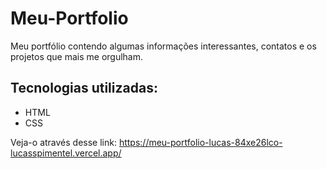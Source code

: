 # Meu-Portfolio
  Meu portfólio contendo algumas informações interessantes, contatos e os projetos que mais me orgulham.

## Tecnologias utilizadas:
- HTML
- CSS

Veja-o através desse link:
https://meu-portfolio-lucas-84xe26lco-lucasspimentel.vercel.app/
